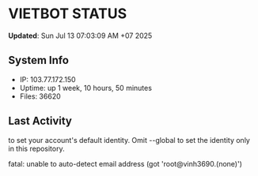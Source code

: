 # VIETBOT STATUS
**Updated**: Sun Jul 13 07:03:09 AM +07 2025

## System Info
- IP: 103.77.172.150
- Uptime: up 1 week, 10 hours, 50 minutes
- Files: 36620

## Last Activity

to set your account's default identity.
Omit --global to set the identity only in this repository.

fatal: unable to auto-detect email address (got 'root@vinh3690.(none)')
